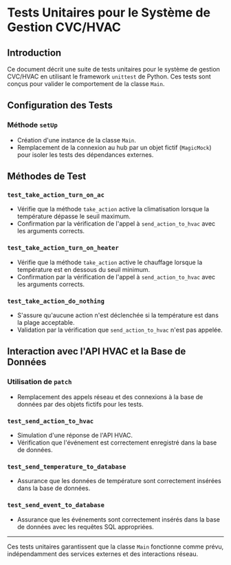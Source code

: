 # Tests Unitaires pour le Système de Gestion CVC/HVAC

## Introduction

Ce document décrit une suite de tests unitaires pour le système de gestion CVC/HVAC en utilisant le framework `unittest` de Python. Ces tests sont conçus pour valider le comportement de la classe `Main`.

## Configuration des Tests

### Méthode `setUp`

- Création d'une instance de la classe `Main`.
- Remplacement de la connexion au hub par un objet fictif (`MagicMock`) pour isoler les tests des dépendances externes.

## Méthodes de Test

### `test_take_action_turn_on_ac`

- Vérifie que la méthode `take_action` active la climatisation lorsque la température dépasse le seuil maximum.
- Confirmation par la vérification de l'appel à `send_action_to_hvac` avec les arguments corrects.

### `test_take_action_turn_on_heater`

- Vérifie que la méthode `take_action` active le chauffage lorsque la température est en dessous du seuil minimum.
- Confirmation par la vérification de l'appel à `send_action_to_hvac` avec les arguments corrects.

### `test_take_action_do_nothing`

- S'assure qu'aucune action n'est déclenchée si la température est dans la plage acceptable.
- Validation par la vérification que `send_action_to_hvac` n'est pas appelée.

## Interaction avec l'API HVAC et la Base de Données

### Utilisation de `patch`

- Remplacement des appels réseau et des connexions à la base de données par des objets fictifs pour les tests.

### `test_send_action_to_hvac`

- Simulation d'une réponse de l'API HVAC.
- Vérification que l'événement est correctement enregistré dans la base de données.

### `test_send_temperature_to_database`

- Assurance que les données de température sont correctement insérées dans la base de données.

### `test_send_event_to_database`

- Assurance que les événements sont correctement insérés dans la base de données avec les requêtes SQL appropriées.

---

Ces tests unitaires garantissent que la classe `Main` fonctionne comme prévu, indépendamment des services externes et des interactions réseau.

